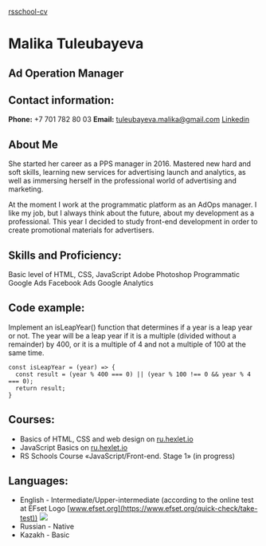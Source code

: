 [rsschool-cv](http://example.com/)

# Malika Tuleubayeva #
## Ad Operation Manager ##

## Contact information: ##
**Phone:** +7 701 782 80 03
**Email:** tuleubayeva.malika@gmail.com
[Linkedin](https://www.linkedin.com/in/malika-tuleubayeva-50b005190/)

## About Me ##
She started her career as a PPS manager in 2016. Mastered new hard and soft skills, learning new services for advertising launch and analytics, as well as immersing herself in the professional world of advertising and marketing.

At the moment I work at the programmatic platform as an AdOps manager. I like my job, but I always think about the future, about my development as a professional. This year I decided to study front-end development in order to create promotional materials for advertisers.

## Skills and Proficiency: ##
Basic level of HTML, CSS, JavaScript
Adobe Photoshop
Programmatic
Google Ads
Facebook Ads
Google Analytics

## Code example: ##
Implement an isLeapYear() function that determines if a year is a leap year or not. The year will be a leap year if it is a multiple (divided without a remainder) by 400, or it is a multiple of 4 and not a multiple of 100 at the same time.

    const isLeapYear = (year) => {
      const result = (year % 400 === 0) || (year % 100 !== 0 && year % 4 === 0);
      return result;
    }

## Courses: ##
- Basics of HTML, CSS and web design on [ru.hexlet.io](https://ru.hexlet.io/)
- JavaScript Basics on [ru.hexlet.io](https://ru.hexlet.io/)
- RS Schools Course «JavaScript/Front-end. Stage 1» (in progress)

## Languages: ##
- English - Intermediate/Upper-intermediate (according to the online test at EFset Logo [www.efset.org](https://www.efset.org/quick-check/take-test))
![](/https://annavoloshina.github.io/rsschool-cv/images/efset-english-level.jpg)
- Russian - Native
- Kazakh - Basic